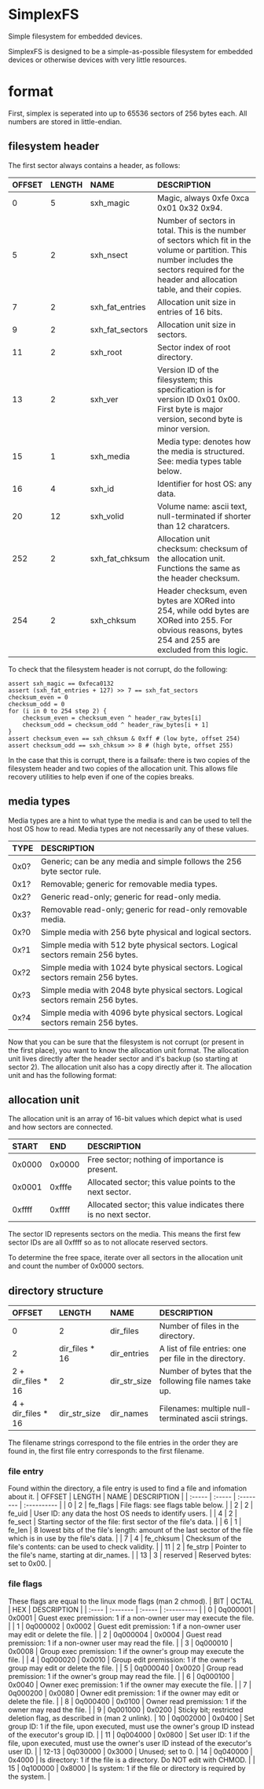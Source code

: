 # SimplexFS
Simple filesystem for embedded devices.

SimplexFS is designed to be a simple-as-possible filesystem for embedded devices or otherwise devices with very little resources.

# format

First, simplex is seperated into up to 65536 sectors of 256 bytes each.
All numbers are stored in little-endian.

## filesystem header
The first sector always contains a header, as follows:

| OFFSET | LENGTH | NAME            | DESCRIPTION |
| :----- | :----- | :-------------- | :---------- |
| 0      | 5      | sxh_magic       | Magic, always 0xfe 0xca 0x01 0x32 0x94. |
| 5      | 2      | sxh_nsect       | Number of sectors in total. This is the number of sectors which fit in the volume or partition. This number includes the sectors required for the header and allocation table, and their copies. |
| 7      | 2      | sxh_fat_entries | Allocation unit size in entries of 16 bits. |
| 9      | 2      | sxh_fat_sectors | Allocation unit size in sectors. |
| 11     | 2      | sxh_root        | Sector index of root directory. |
| 13     | 2      | sxh_ver         | Version ID of the filesystem; this specification is for version ID 0x01 0x00. First byte is major version, second byte is minor version. |
| 15     | 1      | sxh_media       | Media type: denotes how the media is structured. See: media types table below. |
| 16     | 4      | sxh_id          | Identifier for host OS: any data. |
| 20     | 12     | sxh_volid       | Volume name: ascii text, null-terminated if shorter than 12 charatcers. |
| 252    | 2      | sxh_fat_chksum  | Allocation unit checksum: checksum of the allocation unit. Functions the same as the header checksum. |
| 254    | 2      | sxh_chksum      | Header checksum, even bytes are XORed into 254, while odd bytes are XORed into 255. For obvious reasons, bytes 254 and 255 are excluded from this logic. |

To check that the filesystem header is not corrupt, do the following:
```
assert sxh_magic == 0xfeca0132
assert (sxh_fat_entries + 127) >> 7 == sxh_fat_sectors
checksum_even = 0
checksum_odd = 0
for (i in 0 to 254 step 2) {
    checksum_even = checksum_even ^ header_raw_bytes[i]
    checksum_odd = checksum_odd ^ header_raw_bytes[i + 1]
}
assert checksum_even == sxh_chksum & 0xff # (low byte, offset 254)
assert checksum_odd == sxh_chksum >> 8 # (high byte, offset 255)
```

In the case that this is corrupt, there is a failsafe: there is two copies of the filesystem header and two copies of the allocation unit.
This allows file recovery utilities to help even if one of the copies breaks.

## media types
Media types are a hint to what type the media is and can be used to tell the host OS how to read.
Media types are not necessarily any of these values.

| TYPE | DESCRIPTION |
| :--- | :---------- |
| 0x0? | Generic; can be any media and simple follows the 256 byte sector rule. |
| 0x1? | Removable; generic for removable media types. |
| 0x2? | Generic read-only; generic for read-only media. |
| 0x3? | Removable read-only; generic for read-only removable media. |
| 0x?0 | Simple media with 256 byte physical and logical sectors. |
| 0x?1 | Simple media with 512 byte physical sectors. Logical sectors remain 256 bytes. |
| 0x?2 | Simple media with 1024 byte physical sectors. Logical sectors remain 256 bytes. |
| 0x?3 | Simple media with 2048 byte physical sectors. Logical sectors remain 256 bytes. |
| 0x?4 | Simple media with 4096 byte physical sectors. Logical sectors remain 256 bytes. |


Now that you can be sure that the filesystem is not corrupt (or present in the first place), you want to know the allocation unit format.
The allocation unit lives directly after the header sector and it's backup (so starting at sector 2).
The allocation unit also has a copy directly after it.
The allocation unit and has the following format:

## allocation unit
The allocation unit is an array of 16-bit values which depict what is used and how sectors are connected.

| START  | END    | DESCRIPTION |
| :----- | :----- | :---------- |
| 0x0000 | 0x0000 | Free sector; nothing of importance is present. |
| 0x0001 | 0xfffe | Allocated sector; this value points to the next sector. |
| 0xffff | 0xffff | Allocated sector; this value indicates there is no next sector. |

The sector ID represents sectors on the media.
This means the first few sector IDs are all 0xffff so as to not allocate reserved sectors.

To determine the free space, iterate over all sectors in the allocation unit and count the number of 0x0000 sectors.


## directory structure


| OFFSET             | LENGTH           | NAME         | DESCRIPTION |
| :----------------- | :--------------- | :----------- | :---------- |
| 0                  | 2				| dir_files    | Number of files in the directory. |
| 2                  | dir_files * 16	| dir_entries  | A list of file entries: one per file in the directory. |
| 2 + dir_files * 16 | 2				| dir_str_size | Number of bytes that the following file names take up. |
| 4 + dir_files * 16 | dir_str_size     | dir_names    | Filenames: multiple null-terminated ascii strings. |

The filename strings correspond to the file entries in the order they are found in, the first file entry corresponds to the first filename.

### file entry
Found within the directory, a file entry is used to find a file and infomation about it.
| OFFSET | LENGTH | NAME      | DESCRIPTION |
| :----- | :----- | :-------- | :---------- |
| 0      | 2      | fe_flags  | File flags: see flags table below. |
| 2      | 2      | fe_uid    | User ID: any data the host OS needs to identify users. |
| 4      | 2      | fe_sect   | Starting sector of the file: first sector of the file's data. |
| 6      | 1      | fe_len    | 8 lowest bits of the file's length: amount of the last sector of the file which is in use by the file's data. |
| 7      | 4      | fe_chksum | Checksum of the file's contents: can be used to check validity. |
| 11     | 2      | fe_strp   | Pointer to the file's name, starting at dir_names. |
| 13     | 3      | reserved  | Reserved bytes: set to 0x00. |

### file flags
These flags are equal to the linux mode flags (man 2 chmod).
| BIT   | OCTAL    | HEX    | DESCRIPTION |
| :---- | :------- | :----- | :---------- |
| 0     | 0q000001 | 0x0001 | Guest exec premission: 1 if a non-owner user may execute the file. |
| 1     | 0q000002 | 0x0002 | Guest edit premission: 1 if a non-owner user may edit or delete the file. |
| 2     | 0q000004 | 0x0004 | Guest read premission: 1 if a non-owner user may read the file. |
| 3     | 0q000010 | 0x0008 | Group exec premission: 1 if the owner's group may execute the file. |
| 4     | 0q000020 | 0x0010 | Group edit premission: 1 if the owner's group may edit or delete the file. |
| 5     | 0q000040 | 0x0020 | Group read premission: 1 if the owner's group may read the file. |
| 6     | 0q000100 | 0x0040 | Owner exec premission: 1 if the owner may execute the file. |
| 7     | 0q000200 | 0x0080 | Owner edit premission: 1 if the owner may edit or delete the file. |
| 8     | 0q000400 | 0x0100 | Owner read premission: 1 if the owner may read the file. |
| 9     | 0q001000 | 0x0200 | Sticky bit; restricted deletion flag, as described in (man 2 unlink).
| 10    | 0q002000 | 0x0400 | Set group ID: 1 if the file, upon executed, must use the owner's group ID instead of the executor's group ID. |
| 11    | 0q004000 | 0x0800 | Set user ID: 1 if the file, upon executed, must use the owner's user ID instead of the executor's user ID. |
| 12-13 | 0q030000 | 0x3000 | Unused; set to 0.
| 14    | 0q040000 | 0x4000 | Is directory: 1 if the file is a directory. Do NOT edit with CHMOD. |
| 15    | 0q100000 | 0x8000 | Is system: 1 if the file or directory is required by the system. |




